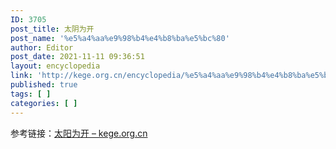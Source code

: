 ```yaml
---
ID: 3705
post_title: 太阴为开
post_name: '%e5%a4%aa%e9%98%b4%e4%b8%ba%e5%bc%80'
author: Editor
post_date: 2021-11-11 09:36:51
layout: encyclopedia
link: 'http://kege.org.cn/encyclopedia/%e5%a4%aa%e9%98%b4%e4%b8%ba%e5%bc%80'
published: true
tags: [ ]
categories: [ ]
---
```

参考链接：<a href="http://kege.org.cn/encyclopedia/%e5%a4%aa%e9%98%b3%e4%b8%ba%e5%bc%80">太阳为开 – kege.org.cn</a>